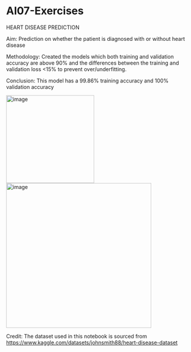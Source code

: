 # AI07-Exercises

HEART DISEASE PREDICTION

Aim: Prediction on whether the patient is diagnosed with or without heart disease

Methodology: Created the models which both training and validation accuracy are above 90% and the differences between the training and validation loss <15% to prevent over/underfitting. 

Conclusion: This model has a 99.86% training accuracy and 100% validation accuracy

<img width="237" alt="image" src="https://user-images.githubusercontent.com/103579920/180714553-9e32df49-48a9-42c9-a214-930c1dbc43e7.png">

<img width="391" alt="image" src="https://user-images.githubusercontent.com/103579920/180714927-0d73ae80-adbe-4660-9f87-a9d389e9a824.png">


Credit: The dataset used in this notebook is sourced from https://www.kaggle.com/datasets/johnsmith88/heart-disease-dataset
